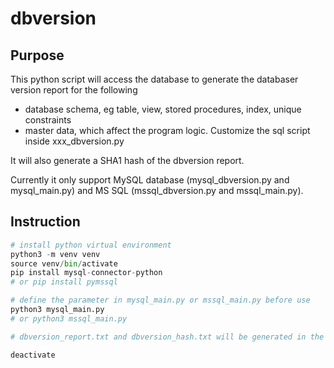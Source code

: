 # dbversion

## Purpose
This python script will access the database to generate the databaser version report for the following
 * database schema, eg table, view, stored procedures, index, unique constraints
 * master data, which affect the program logic. Customize the sql script inside xxx_dbversion.py

It will also generate a SHA1 hash of the dbversion report. 

Currently it only support MySQL database (mysql_dbversion.py and mysql_main.py) and MS SQL (mssql_dbversion.py and mssql_main.py). 

 

## Instruction
```python 
# install python virtual environment
python3 -m venv venv
source venv/bin/activate
pip install mysql-connector-python
# or pip install pymssql

# define the parameter in mysql_main.py or mssql_main.py before use
python3 mysql_main.py
# or python3 mssql_main.py

# dbversion_report.txt and dbversion_hash.txt will be generated in the current folder

deactivate
```
 

